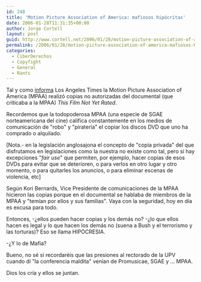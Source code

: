 ```yaml
---
id: 248
title: 'Motion Picture Association of America: mafiosos hipócritas'
date: 2006-01-28T11:31:35+00:00
author: Jorge Cortell
layout: post
guid: http://www.cortell.net/2006/01/28/motion-picture-association-of-america-mafiosos-hipocritas/
permalink: /2006/01/28/motion-picture-association-of-america-mafiosos-hipocritas/
categories:
  - CiberDerechos
  - Copyfight
  - General
  - Rants
---
```

Tal y como [informa](http://www.latimes.com/business/custom/cotown/cl-et-mpaa24jan24,0,2188275.story) Los Angeles Times la Motion Picture Association of America (MPAA) realizó copias no autorizadas del documental (que criticaba a la MPAA) _This Film Not Yet Rated_.

Recordemos que la todopoderosa MPAA (una especie de SGAE norteamericana del cine) califica constantemente en los medios de comunicación de "robo" y "piraterí­a" el copiar los discos DVD que uno ha comprado o alquilado.

[Nota.- en la legislación anglosajona el concepto de "copia privada" del que disfrutamos en legislaciones como la nuestra no existe como tal, pero sí­ hay excepciones "_fair use_" que permiten, por ejemplo, hacer copias de esos DVDs para evitar que se deterioren, o para verlos en otro lugar y otro momento, o para quitarles los anuncios, o para eliminar escenas de violencia, etc]

Según Kori Bernards, Vice Presidente de comunicaciones de la MPAA hicieron las copias porque en el documental se hablaba de miembros de la MPAA y "temí­an por ellos y sus familias". Vaya con la seguridad, hoy en dí­a es excusa para todo.

Entonces, -¿ellos pueden hacer copias y los demás no? -¿lo que ellos hacen es legal y lo que hacen los demás no (suena a Bush y el terrorismo y las torturas)? Eso se llama HIPOCRESIA.

-¿Y lo de Mafia?

Bueno, no sé si recordaréis que las presiones al rectorado de la UPV cuando dí­ "la conferencia maldita" vení­an de Promusicae, SGAE y ... MPAA.

Dios los crí­a y ellos se juntan.